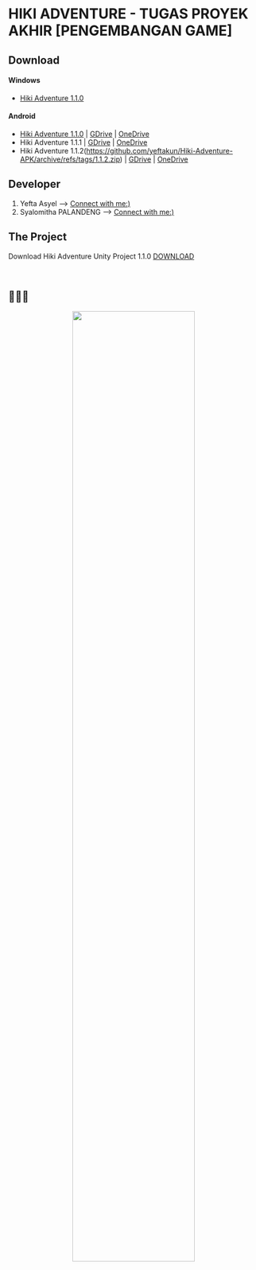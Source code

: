 # HIKI ADVENTURE - TUGAS PROYEK AKHIR [PENGEMBANGAN GAME]

## Download

#### Windows
- [Hiki Adventure 1.1.0](https://github.com/yeftakun/Hiki-Adventure/archive/refs/tags/1.1.0.zip)

#### Android
- [Hiki Adventure 1.1.0](https://github.com/yeftakun/Hiki-Adventure-APK/archive/refs/tags/1.1.0.zip) | [GDrive](https://drive.google.com/file/d/12CWVTtNqkOdGzBNDyDB5qs06pb3x5N58/view?usp=sharing) | [OneDrive](https://unsratacid-my.sharepoint.com/:u:/g/personal/yeftaasyel026_student_unsrat_ac_id/EaoM6I5E6ZxHtodO_tzf0g0BN0dNm5M6VKr8brSDbUAIXg?e=JkgpmP)
- Hiki Adventure 1.1.1 | [GDrive](https://drive.google.com/file/d/12CvvOqplv-U2eWCy2bGuPmdBw6cj7Luc/view?usp=sharing) | [OneDrive](https://unsratacid-my.sharepoint.com/:u:/g/personal/yeftaasyel026_student_unsrat_ac_id/Eeag1cSqZitNlQ6sq-NmQewBtvrMcWFwx8K0u9ee_aRTuQ?e=MFLGUl)
- Hiki Adventure 1.1.2(https://github.com/yeftakun/Hiki-Adventure-APK/archive/refs/tags/1.1.2.zip) | [GDrive](https://drive.google.com/file/d/12DOfQRBnktTv5KiFHP8XIEKNuFIv7DDO/view?usp=sharing) | [OneDrive](https://unsratacid-my.sharepoint.com/:u:/g/personal/yeftaasyel026_student_unsrat_ac_id/EaPNa8ocy_xFpiBTUzuaouIBp5bmRfQhefG0BW8yZiCXeg?e=X6Mpah)


## Developer
1. Yefta Asyel --> [Connect with me:)](https://github.com/yeftakun)
2. Syalomitha PALANDENG --> [Connect with me:)]()

## The Project
Download Hiki Adventure Unity Project 1.1.0 [DOWNLOAD](https://drive.google.com/file/d/12K54ztjsoDhchmGjgWnta6JX-mScxVgD/view?usp=sharing)

</br>

## 🙏🙏🙏
<p align="center">
<img src="https://github.com/yeftakun/Hiki-Adventure/assets/112306795/70fcb853-db8b-41de-99b7-17d669a4a89d" width=70% />
</p>
